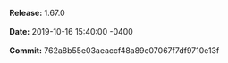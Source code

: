 **Release:** 
1.67.0
<br><br>**Date:** 
2019-10-16 15:40:00 -0400
<br><br>**Commit:** 
762a8b55e03aeaccf48a89c07067f7df9710e13f

